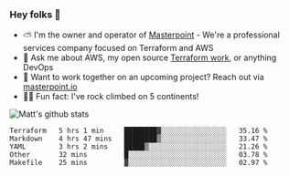 

### Hey folks 👋

- ⛅️ I'm the owner and operator of [Masterpoint](https://masterpoint.io) - We're a professional services company focused on Terraform and AWS
- 💬 Ask me about AWS, my open source [Terraform work](https://github.com/masterpointio?q=terraform&type=&language=hcl), or anything DevOps
- 🔨 Want to work together on an upcoming project? Reach out via [masterpoint.io](https://masterpoint.io)
- 🧗‍♂️ Fun fact: I've rock climbed on 5 continents! 


![Matt's github stats](https://github-readme-stats.vercel.app/api?username=Gowiem&count_private=true&theme=cobalt&show_icons=true)

<!--START_SECTION:waka-->
```text
Terraform   5 hrs 1 min     ████████▓░░░░░░░░░░░░░░░░   35.16 % 
Markdown    4 hrs 47 mins   ████████▒░░░░░░░░░░░░░░░░   33.47 % 
YAML        3 hrs 2 mins    █████▒░░░░░░░░░░░░░░░░░░░   21.26 % 
Other       32 mins         █░░░░░░░░░░░░░░░░░░░░░░░░   03.78 % 
Makefile    25 mins         ▓░░░░░░░░░░░░░░░░░░░░░░░░   02.97 % 
```
<!--END_SECTION:waka-->
